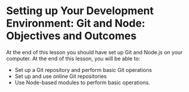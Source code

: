 # Setting up Your Development Environment: Git and Node: Objectives and Outcomes

At the end of this lesson you should have set up Git and Node.js on your computer. At the end of this lesson, you will be able to:

- Set up a Git repository and perform basic Git operations
- Set up and use online Git repositories
- Use Node-based modules to perform basic operations.